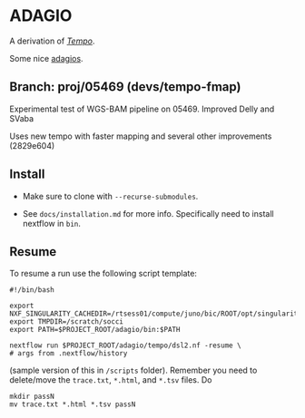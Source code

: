 # ADAGIO

A derivation of [_Tempo_](https://github.com/mskcc/tempo).

Some nice [adagios](https://open.spotify.com/playlist/3o1pG5q6H3FadR6zmeNBTo?si=48d2b7228a754dc0).

## Branch: proj/05469 (devs/tempo-fmap)

Experimental test of WGS-BAM pipeline on 05469. Improved Delly and SVaba

Uses new tempo with faster mapping and several other improvements (2829e604)

## Install

- Make sure to clone with `--recurse-submodules`.

- See `docs/installation.md` for more info. Specifically need to install nextflow in `bin`.

## Resume

To resume a run use the following script template:

```
#!/bin/bash

export NXF_SINGULARITY_CACHEDIR=/rtsess01/compute/juno/bic/ROOT/opt/singularity/cachedir_socci
export TMPDIR=/scratch/socci
export PATH=$PROJECT_ROOT/adagio/bin:$PATH

nextflow run $PROJECT_ROOT/adagio/tempo/dsl2.nf -resume \
# args from .nextflow/history
```

(sample version of this in `/scripts` folder). Remember you need to delete/move the `trace.txt`, `*.html`, and `*.tsv` files. Do

```
mkdir passN
mv trace.txt *.html *.tsv passN
```

